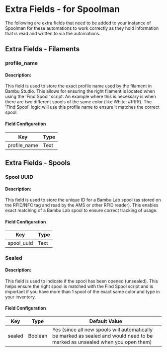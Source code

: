 # Extra Fields - for Spoolman

The following are extra fields that need to be added to your instance of Spoolman for these automations to work correctly as they hold information that is read and written to via the automations.

## Extra Fields - Filaments

### profile_name
#### Description:
This field is used to store the exact profile name used by the filament in Bambu Studio. This allows for ensuring the right filament is located when using the 'Find Spool' script. An example where this is necessary is when there are two different spools of the same color (like White: #ffffff). The 'Find Spool' logic will use this profile name to ensure it matches the correct spool.

#### Field Configuration
Key | Type
---------|----------
 profile_name | Text

## Extra Fields - Spools
### Spool UUID
#### Description:
This field is used to store the unique ID for a Bambu Lab spool (as stored on tne RFID/NFC tag and read by the AMS or other RFID reader). This enables exact matching of a Bambu Lab spool to ensure correct tracking of usage.

#### Field Configuration
Key | Type
---------|----------
 spool_uuid | Text

### Sealed
#### Description:
This field is used to indicate if the spool has been opened (unsealed). This helps ensure the right spool is matched with the Find Spool script and is important if you have more than 1 spool of the exact same color and type in your inventory.

#### Field Configuration
Key | Type | Default Value
---------|----------|----------
 sealed | Boolean | Yes (since all new spools will automatically be marked as sealed and would need to be marked as unsealed when you open them)